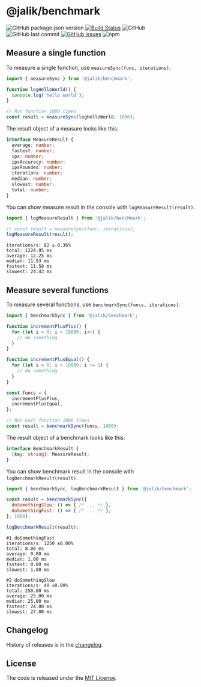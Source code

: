 # @jalik/benchmark

![GitHub package.json version](https://img.shields.io/github/package-json/v/jalik/js-benchmark.svg)
[![Build Status](https://travis-ci.com/jalik/js-benchmark.svg?branch=master)](https://travis-ci.com/jalik/js-benchmark)
![GitHub](https://img.shields.io/github/license/jalik/js-benchmark.svg)
![GitHub last commit](https://img.shields.io/github/last-commit/jalik/js-benchmark.svg)
[![GitHub issues](https://img.shields.io/github/issues/jalik/js-benchmark.svg)](https://github.com/jalik/js-benchmark/issues)
![npm](https://img.shields.io/npm/dt/@jalik/benchmark.svg)

## Measure a single function

To measure a single function, use `measureSync(func, iterations)`.

```js
import { measureSync } from '@jalik/benchmark';

function logHelloWorld() {
  console.log('hello world');
}

// Run function 1000 times
const result = measureSync(logHelloWorld, 1000);
```

The result object of a measure looks like this:

```typescript
interface MeasureResult {
  average: number;
  fastest: number;
  ips: number;
  ipsAccuracy: number;
  ipsRounded: number;
  iterations: number;
  median: number;
  slowest: number;
  total: number;
}
```

You can show measure result in the console with `logMeasureResult(result)`.

```js
import { logMeasureResult } from '@jalik/benchmark';

// const result = measureSync(func, iterations);
logMeasureResult(result);
```

```text
iterations/s: 82 ±-0.36%
total: 1224.95 ms
average: 12.25 ms
median: 11.93 ms
fastest: 11.58 ms
slowest: 24.43 ms
```

## Measure several functions

To measure several functions, use `benchmarkSync(funcs, iterations)`.

```js
import { benchmarkSync } from '@jalik/benchmark';

function incrementPlusPlus() {
  for (let i = 0; i < 10000; i++) {
    // do something
  }
}

function incrementPlusEqual() {
  for (let i = 0; i < 10000; i += 1) {
    // do something
  }
}

const funcs = {
  incrementPlusPlus,
  incrementPlusEqual,
};

// Run each function 1000 times 
const result = benchmarkSync(funcs, 1000);
```

The result object of a benchmark looks like this:

```typescript
interface BenchmarkResult {
  [key: string]: MeasureResult;
}
```

You can show benchmark result in the console with `logBenchmarkResult(result)`.

```js
import { benchmarkSync, logBenchmarkResult } from '@jalik/benchmark';

const result = benchmarkSync({
  doSomethingSlow: () => { /* ... */ },
  doSomethingFast: () => { /* ... */ },
}, 1000);

logBenchmarkResult(result);
```

```text
#1 doSomethingFast
iterations/s: 1250 ±0.00%
total: 8.00 ms
average: 0.80 ms
median: 1.00 ms
fastest: 0.00 ms
slowest: 1.00 ms

#2 doSomethingSlow
iterations/s: 40 ±0.00%
total: 250.00 ms
average: 25.00 ms
median: 25.00 ms
fastest: 24.00 ms
slowest: 27.00 ms
```

## Changelog

History of releases is in the [changelog](./CHANGELOG.md).

## License

The code is released under the [MIT License](http://www.opensource.org/licenses/MIT).
